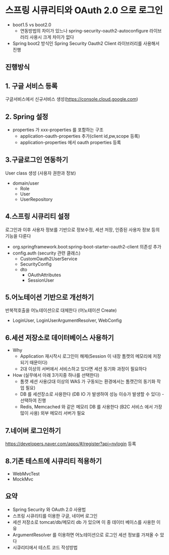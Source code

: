 # 스프링 시큐리티와 OAuth 2.0 으로 로그인 

- boot1.5 vs boot2.0
	- 연동방법의 차이가 있느나 spring-security-oauth2-autoconfigure 라이브러리 사용시 크게 차이가 없다
- Spring boot2 방식인 Spring Security Oauth2 Client 라이브러리를 사용해서 진행

## 진행방식


## 1. 구글 서비스 등록
구글서비스에서 신규서비스 생성(https://console.cloud.google.com)

## 2. Spring 설정
- properties 가 xxx-properties 를 포함하는 구조
	- application-oauth-properties 추가(client id,pw,scope 등록)
	- application-properties 에서 oauth properties 등록

## 3.구글로그인 연동하기
User class 생성  (사용자 권한과 정보)
- domain/user  
	- Role
	- User
	- UserRepository

## 4.스프링 시큐리티 설정

로그인과 이후 사용자 정보를 기반으로 정보수정, 세션 저장, 인증된 사용자 정보 등의 기능을 다룬다

- org.springframework.boot:spring-boot-starter-oauth2-client 의존성 추가
- config.auth (security 관련 클래스)
	- CustomOauth2UserService
	- SecurityConfig 
	- dto
		- OAuthAttributes  
		- SessionUser  
  
## 5.어노테이션 기반으로 개선하기

반복적호출을 어노테이션으로 대체한다 (어노테이션 Create)

- LoginUser, LoginUserArgumentResolver, WebConfig 


## 6.세션 저장소로 데이터베이스 사용하기
- Why
  - Application 재시작시 로그인이 해제(Session 이 내장 톰캣의 메모리에 저장되기 때문이다)
  - 2대 이상의 서버에서 서비스하고 있다면 세션 동기화 과정이 필요하다 
- How (실무에서 아래 3가지중 하나를 선택한다)
  - 톰캣 세션 사용(2대 이상의 WAS 가 구동되는 환경에서는 톰캣간의 동기화 작업 필요)
  - DB 를 세션장소로 사용한다 (DB IO 가 발생하여 성능 이슈가 발생할 수 있다)  - 선택하여 진행
  - Redis, Memcached 와 같은 메모리 DB 를 사용한다 (B2C 서비스 에서 가장 많이 사용) 외부 메모리 서버가 필요
  
## 7.네이버  로그인하기
https://developers.naver.com/apps/#/register?api=nvlogin 등록

## 8.기존 테스트에 시큐리티 적용하기
- WebMvcTest
- MockMvc
  
 ## 요약
 - Spring Security 와 OAuth 2.0 사용법
 - 스프링 시큐리티를 이용한 구글, 네이버 로그인
 - 세션 저장소로 tomcat/db/메모리 db 가 있으며 이 중 데이터 베이스를 사용한 이유
 - ArgumentResolver 를 이용하면 어노테이션으로 로그인 세션 정보를 가져올 수 았다
 - 시큐리티에서 테스트 코드 작성방법


<!--stackedit_data:
eyJoaXN0b3J5IjpbLTExNDk2NzI1MzEsMTI4MjYzOTY5NywxOT
c4NzkzODM1LC0yODkzOTA1MTUsLTEzNTI2NzUzNjQsNjczMzg3
ODc4LC03Njg4MTc4OThdfQ==
-->